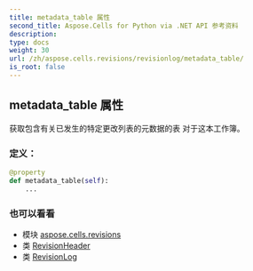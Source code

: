 ```yaml
---
title: metadata_table 属性
second_title: Aspose.Cells for Python via .NET API 参考资料
description:
type: docs
weight: 30
url: /zh/aspose.cells.revisions/revisionlog/metadata_table/
is_root: false
---
```

## metadata_table 属性

获取包含有关已发生的特定更改列表的元数据的表
对于这本工作簿。
### 定义：
```python
@property
def metadata_table(self):
    ...
```

### 也可以看看
* 模块 [aspose.cells.revisions](../../)
* 类 [RevisionHeader](/cells/python-net/zh/aspose.cells.revisions/revisionheader)
* 类 [RevisionLog](/cells/python-net/zh/aspose.cells.revisions/revisionlog)
